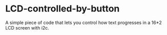 # LCD-controlled-by-button
A simple piece of code that lets you control how text progresses in a 16*2 LCD screen with i2c.
